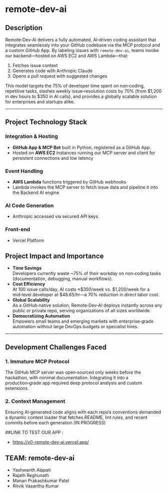 # remote-dev-ai

## Description
Remote‑Dev‑AI delivers a fully automated, AI‑driven coding assistant that integrates seamlessly into your GitHub codebase via the MCP protocol and a custom GitHub App. By labeling issues with `remote-dev-ai`, teams invoke our backend—hosted on AWS EC2 and AWS Lambda—that:

1. Fetches issue context  
2. Generates code with Anthropic Claude  
3. Opens a pull request with suggested changes  

This model targets the 75% of developer time spent on non‑coding, repetitive tasks, slashes weekly issue‑resolution costs by 70% (from \$1,200 in dev hours to \$350 in AI calls), and provides a globally scalable solution for enterprises and startups alike.

---

## Project Technology Stack

### Integration & Hosting
- **GitHub App & MCP Bot** built in Python, registered as a GitHub App. 
- Hosted on **AWS EC2** instances running our MCP server and client for persistent connections and low latency  

### Event Handling
- **AWS Lambda** functions triggered by GitHub webhooks  
- Lambda invokes the MCP server to fetch issue data and pipeline it into the Backend AI engine  

### AI Code Generation
- Anthropic accessed via secured API keys
### Front-end
- Vercel Platform


## Project Impact and Importance

- **Time Savings**  
  Developers currently waste ~75% of their workday on non‑coding tasks (documentation, debugging, manual workflows).  
- **Cost Efficiency**  
  At 100 issue calls/day, AI costs ≈\$350/week vs. \$1,200/week for a mid‑level developer at \$48.65/hr—a 70% reduction in direct labor cost.  
- **Global Scalability**  
  As a GitHub‑native solution, Remote‑Dev‑AI deploys instantly across any public or private repo, serving organizations of all sizes worldwide.  
- **Democratizing Automation**  
  Empowers small teams and emerging markets with enterprise‑grade automation without large DevOps budgets or specialist hires.  

---

## Development Challenges Faced

### 1. Immature MCP Protocol
The GitHub MCP server was open‑sourced only weeks before the hackathon, with minimal documentation. Integrating it into a production‑grade app required deep protocol analysis and custom extensions.

### 2. Context Management
Ensuring AI‑generated code aligns with each repo’s conventions demanded a dynamic context loader that fetches README, lint rules, and recent commits before each generation.(IN PROGRESS)


##LINK TO TEST OUR APP :
- https://v0-remote-dev-ai.vercel.app/
## TEAM: remote-dev-ai
- Yashwanth Alapati
- Rajath Reghunath
- Manan Prakashkumar Patel
- Ritvik Vasantha Kumar

